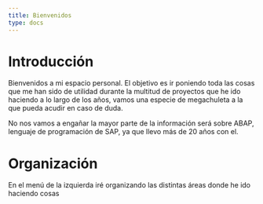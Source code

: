 ```yaml
---
title: Bienvenidos
type: docs
---
```


# Introducción

Bienvenidos a mi espacio personal. El objetivo es ir poniendo toda las cosas que me han sido de utilidad durante la multitud de proyectos que he ido haciendo a lo largo de los años, vamos una especie de megachuleta a la que pueda acudir en caso de duda.

No nos vamos a engañar la mayor parte de la información será sobre ABAP, lenguaje de programación de SAP, ya que llevo más de 20 años con el.

# Organización

En el menú de la izquierda iré organizando las distintas áreas donde he ido haciendo cosas 